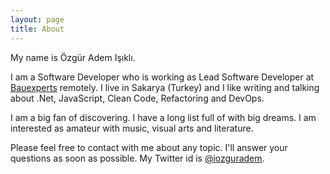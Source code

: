 ```yaml
---
layout: page
title: About
---
```


My name is Özgür Adem Işıklı.

I am a Software Developer who is working as Lead Software Developer at <a href="https://www.bauexperts.de/" target="_blank">Bauexperts</a> remotely. I live in Sakarya (Turkey) and I like writing and talking about .Net, JavaScript, Clean Code, Refactoring and DevOps. 

I am a big fan of discovering. I have a long list full of with big dreams. I am interested as amateur with music, visual arts and literature.

Please feel free to contact with me about any topic. I'll answer your questions as soon as possible. My Twitter id is <a href="http://twitter.com/iozguradem" target="_blank">@iozguradem</a>.

<div>
    <a class="github" target="_blank" href="http://github.com/ozziest"></a>
    <a class="twitter" target="_blank" href="http://twitter.com/iozguradem"></a>
    <a class="linkedin" target="_blank" href="http://tr.linkedin.com/in/ozguradem/"></a>
</div>

<br /><br />